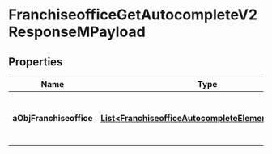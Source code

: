 

# FranchiseofficeGetAutocompleteV2ResponseMPayload

## Properties

Name | Type | Description | Notes
------------ | ------------- | ------------- | -------------
**aObjFranchiseoffice** | [**List&lt;FranchiseofficeAutocompleteElementResponse&gt;**](FranchiseofficeAutocompleteElementResponse.md) | An array of Franchiseoffice autocomplete element response. |  [optional]




